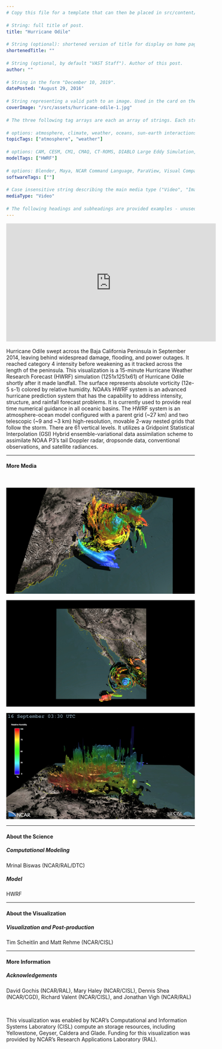 ```yaml
---
# Copy this file for a template that can then be placed in src/content/visualizations. The name of this file will be used as the URL for the post.

# String: full title of post.
title: "Hurricane Odile"

# String (optional): shortened version of title for display on home page in card.
shortenedTitle: ""

# String (optional, by default "VAST Staff"). Author of this post.
author: ""

# String in the form "December 10, 2019".
datePosted: "August 29, 2016" 

# String representing a valid path to an image. Used in the card on the main page. Likely to be in the form "/src/assets/..." for images located in src/assets.
coverImage: "/src/assets/hurricane-odile-1.jpg"

# The three following tag arrays are each an array of strings. Each string (case insensitive) represents a filter from the front page. Tags that do not correspond to a current filter will be ignored for filtering.

# options: atmosphere, climate, weather, oceans, sun-earth interactions, fire dynamics, solid earth, recent publications, experimental technologies
topicTags: ["atmosphere", "weather"]

# options: CAM, CESM, CM1, CMAQ, CT-ROMS, DIABLO Large Eddy Simulation, HRRR, HWRF, MPAS, SIMA, WACCM, WRF
modelTags: ["HWRF"]

# options: Blender, Maya, NCAR Command Language, ParaView, Visual Comparator, VAPOR
softwareTags: [""]

# Case insensitive string describing the main media type ("Video", "Image", "App", etc). This is displayed in the post heading as a small tag above the title.
mediaType: "Video"

# The following headings and subheadings are provided examples - unused ones can be deleted. All Markdown content below will be rendered in the frontend.
---
```


<iframe width="560" height="315" src="https://www.youtube.com/embed/t2SVpgNlJVE?si=u1XITvY0-wFmfL1E" title="YouTube video player" frameborder="0" allow="accelerometer; autoplay; clipboard-write; encrypted-media; gyroscope; picture-in-picture; web-share" referrerpolicy="strict-origin-when-cross-origin" allowfullscreen></iframe>

Hurricane Odile swept across the Baja California Peninsula in September 2014, leaving behind widespread damage, flooding, and power outages. It reached category 4 intensity before weakening as it tracked across the length of the peninsula. This visualization is a 15-minute Hurricane Weather Research Forecast (HWRF) simulation (1251x1251x61) of Hurricane Odile shortly after it made landfall. The surface represents absolute vorticity (12e-5 s-1) colored by relative humidity. NOAA’s HWRF system is an advanced hurricane prediction system that has the capability to address intensity, structure, and rainfall forecast problems. It is currently used to provide real time numerical guidance in all oceanic basins. The HWRF system is an atmosphere-ocean model configured with a parent grid (~27 km) and two telescopic (~9 and ~3 km) high-resolution, movable 2-way nested grids that follow the storm. There are 61 vertical levels. It utilizes a Gridpoint Statistical Interpolation (GSI) Hybrid ensemble-variational data assimilation scheme to assimilate NOAA P3’s tail Doppler radar, dropsonde data, conventional observations, and satellite radiances.

___

#### More Media

<br />

![Hurricane Odile](../../assets/hurricane-odile-1.jpg)

![Hurricane Odile](../../assets/hurricane-odile-2.jpg)

![Hurricane Odile](../../assets/hurricane-odile-3.jpg)

___

#### About the Science

##### Computational Modeling

Mrinal Biswas (NCAR/RAL/DTC)

##### Model

HWRF
___

#### About the Visualization

##### Visualization and Post-production

Tim Scheitlin and Matt Rehme (NCAR/CISL)

___

#### More Information

##### Acknowledgements

David Gochis (NCAR/RAL), Mary Haley (NCAR/CISL), Dennis Shea (NCAR/CGD), Richard Valent (NCAR/CISL), and Jonathan Vigh (NCAR/RAL)

<br />

This visualization was enabled by NCAR’s Computational and Information Systems Laboratory (CISL) compute an storage resources, including Yellowstone, Geyser, Caldera and Glade.  Funding for this visualization was provided by NCAR’s Research Applications Laboratory (RAL).
